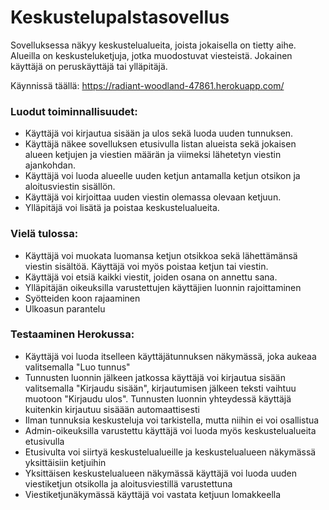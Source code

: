 # Keskustelupalstasovellus

Sovelluksessa näkyy keskustelualueita, joista jokaisella on tietty aihe. Alueilla on keskusteluketjuja, jotka muodostuvat viesteistä. Jokainen käyttäjä on peruskäyttäjä tai ylläpitäjä.

Käynnissä täällä: https://radiant-woodland-47861.herokuapp.com/

### Luodut toiminnallisuudet:

* Käyttäjä voi kirjautua sisään ja ulos sekä luoda uuden tunnuksen.
* Käyttäjä näkee sovelluksen etusivulla listan alueista sekä jokaisen alueen ketjujen ja viestien määrän ja viimeksi lähetetyn viestin ajankohdan.
* Käyttäjä voi luoda alueelle uuden ketjun antamalla ketjun otsikon ja aloitusviestin sisällön.
* Käyttäjä voi kirjoittaa uuden viestin olemassa olevaan ketjuun.
* Ylläpitäjä voi lisätä ja poistaa keskustelualueita.

### Vielä tulossa:

* Käyttäjä voi muokata luomansa ketjun otsikkoa sekä lähettämänsä viestin sisältöä. Käyttäjä voi myös poistaa ketjun tai viestin.
* Käyttäjä voi etsiä kaikki viestit, joiden osana on annettu sana.
* Ylläpitäjän oikeuksilla varustettujen käyttäjien luonnin rajoittaminen
* Syötteiden koon rajaaminen
* Ulkoasun parantelu

### Testaaminen Herokussa:

* Käyttäjä voi luoda itselleen käyttäjätunnuksen näkymässä, joka aukeaa valitsemalla "Luo tunnus"
* Tunnusten luonnin jälkeen jatkossa käyttäjä voi kirjautua sisään valitsemalla "Kirjaudu sisään", kirjautumisen jälkeen teksti vaihtuu muotoon "Kirjaudu ulos". Tunnusten luonnin yhteydessä käyttäjä kuitenkin kirjautuu sisäään automaattisesti
* Ilman tunnuksia keskusteluja voi tarkistella, mutta niihin ei voi osallistua
* Admin-oikeuksilla varustettu käyttäjä voi luoda myös keskustelualueita etusivulla
* Etusivulta voi siirtyä keskustelualueille ja keskustelualueen näkymässä yksittäisiin ketjuihin
* Yksittäisen keskustelualueen näkymässä käyttäjä voi luoda uuden viestiketjun otsikolla ja aloitusviestillä varustettuna
* Viestiketjunäkymässä käyttäjä voi vastata ketjuun lomakkeella 
